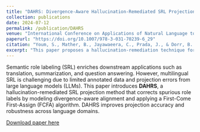 ```yaml
---
title: "DAHRS: Divergence-Aware Hallucination-Remediated SRL Projection"
collection: publications
date: 2024-07-12
permalink: /publication/DAHRS
venue: "International Conference on Applications of Natural Language to Information Systems (NLDB)"
paperurl: "https://doi.org/10.1007/978-3-031-70239-6_29"
citation: "Youm, S., Mather, B., Jayawaeera, C., Prada, J., & Dorr, B. (2024). DAHRS: Divergence-Aware Hallucination-Remediated SRL Projection. In International Conference on Applications of Natural Language to Information Systems (NLDB)."
excerpt: "This paper proposes a hallucination-remediation technique for multilingual semantic role labeling (SRL) using linguistically-informed alignment and greedy projection strategies."
---
```


Semantic role labeling (SRL) enriches downstream applications such as translation, summarization, and question answering. However, multilingual SRL is challenging due to limited annotated data and projection errors from large language models (LLMs). This paper introduces **DAHRS**, a hallucination-remediated SRL projection method that corrects spurious role labels by modeling divergence-aware alignment and applying a First-Come First-Assign (FCFA) algorithm. DAHRS improves projection accuracy and robustness across language domains.

[Download paper here](https://doi.org/10.1007/978-3-031-70239-6_29)
